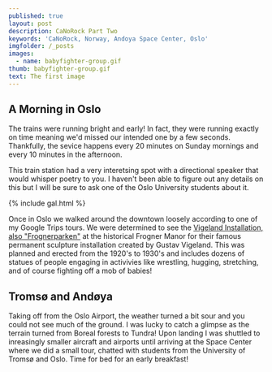 ```yaml
---
published: true
layout: post
description: CaNoRock Part Two
keywords: 'CaNoRock, Norway, Andoya Space Center, Oslo'
imgfolder: /_posts
images:
  - name: babyfighter-group.gif
thumb: babyfighter-group.gif
text: The first image
---
```

## A Morning in Oslo
The trains were running bright and early! In fact, they were running exactly on time meaning we'd missed our intended one by a few seconds. Thankfully, the sevice happens every 20 minutes on Sunday mornings and every 10 minutes in the afternoon.

This train station had a very interetsing spot with a directional speaker that would whisper poetry to you. I haven't been able to figure out any details on this but I will be sure to ask one of the Oslo University students about it.

<script src="/js/jquery-1.10.2.min.js"></script>
<script src="/js/lightbox-2.6.min.js"></script>
<link href="/css/lightbox.css" rel="stylesheet" />

{% include gal.html %}

Once in Oslo we walked around the downtown loosely according to one of my Google Trips tours. We were determined to see the [Vigeland Installation, also "Frognerparken"](https://en.wikipedia.org/wiki/Frogner_Park) at the historical Frogner Manor for their famous permanent sculpture installation created by Gustav Vigeland. This was planned and erected from the 1920's to 1930's and includes dozens of statues of people engaging in activivies like wrestling, hugging, stretching, and of course fighting off a mob of babies!


## Tromsø and Andøya
Taking off from the Oslo Airport, the weather turned a bit sour and you could not see much of the ground. I was lucky to catch a glimpse as the terrain turned from Boreal forests to Tundra! Upon landing I was shuttled to inreasingly smaller aircraft and airports until arriving at the Space Center where we did a small tour, chatted with students from the University of Tromsø and Oslo. Time for bed for an early breakfast!
